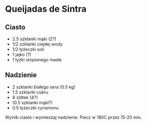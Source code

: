 # Queijadas de Sintra

## Ciasto
- 2.5 szklanki mąki (2?)
- 1/2 szklanki ciepłej wody
- 1/2 łyżeczki soli
- 1 jajko (?)
- 1 łyżki stopionego masła

## Nadzienie
- 2 szklanki białego sera (0.5 kg)
- 1.5 szklanki cukru
- 8 żółtek (4?)
- (0.5 szklanki mąki?)
- 0.5 łyżeczki cynamonu

Wyrób ciasto i wymieszaj nadzienie. Piecz w 180C przez 15-20 min.